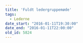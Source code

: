 ```yaml
---
title: 'Fuldt ledergruppemøde'
tags:
  - Lederne
date_start: "2016-01-11T19:30:00"
date_end: "2016-01-11T22:00:00"
old_id: 5824
---
```

